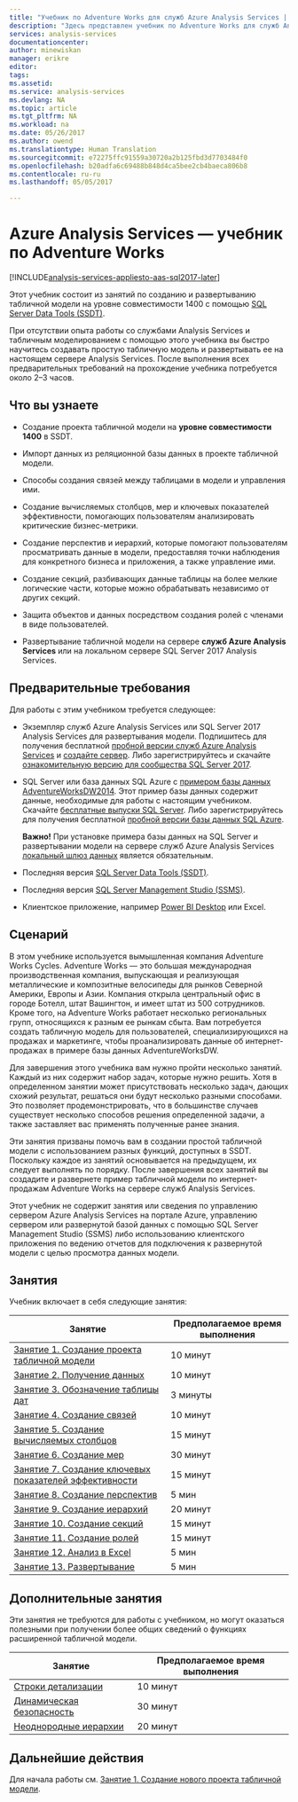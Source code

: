 ```yaml
---
title: "Учебник по Adventure Works для служб Azure Analysis Services | Документы Майкрософт"
description: "Здесь представлен учебник по Adventure Works для служб Analysis Services Azure"
services: analysis-services
documentationcenter: 
author: minewiskan
manager: erikre
editor: 
tags: 
ms.assetid: 
ms.service: analysis-services
ms.devlang: NA
ms.topic: article
ms.tgt_pltfrm: NA
ms.workload: na
ms.date: 05/26/2017
ms.author: owend
ms.translationtype: Human Translation
ms.sourcegitcommit: e72275ffc91559a30720a2b125fbd3d7703484f0
ms.openlocfilehash: b20adfa6c69488b848d4ca5bee2cb4baeca806b8
ms.contentlocale: ru-ru
ms.lasthandoff: 05/05/2017

---
```

# <a name="azure-analysis-services---adventure-works-tutorial"></a>Azure Analysis Services — учебник по Adventure Works

[!INCLUDE[analysis-services-appliesto-aas-sql2017-later](../../../includes/analysis-services-appliesto-aas-sql2017-later.md)]

Этот учебник состоит из занятий по созданию и развертыванию табличной модели на уровне совместимости 1400 с помощью [SQL Server Data Tools (SSDT)](https://docs.microsoft.com/sql/ssdt/download-sql-server-data-tools-ssdt).  

При отсутствии опыта работы со службами Analysis Services и табличным моделированием с помощью этого учебника вы быстро научитесь создавать простую табличную модель и развертывать ее на настоящем сервере Analysis Services. После выполнения всех предварительных требований на прохождение учебника потребуется около 2–3 часов.  
  
## <a name="what-youll-learn"></a>Что вы узнаете   
  
-   Создание проекта табличной модели на **уровне совместимости 1400** в SSDT.
  
-   Импорт данных из реляционной базы данных в проекте табличной модели.  
  
-   Способы создания связей между таблицами в модели и управления ими.  
  
-   Создание вычисляемых столбцов, мер и ключевых показателей эффективности, помогающих пользователям анализировать критические бизнес-метрики.  
  
-   Создание перспектив и иерархий, которые помогают пользователям просматривать данные в модели, предоставляя точки наблюдения для конкретного бизнеса и приложения, а также управление ими.  
  
-   Создание секций, разбивающих данные таблицы на более мелкие логические части, которые можно обрабатывать независимо от других секций.  
  
-   Защита объектов и данных посредством создания ролей с членами в виде пользователей.  
  
-   Развертывание табличной модели на сервере **служб Azure Analysis Services** или на локальном сервере SQL Server 2017 Analysis Services.  
  
## <a name="prerequisites"></a>Предварительные требования  
Для работы с этим учебником требуется следующее:  
  
-   Экземпляр служб Azure Analysis Services или SQL Server 2017 Analysis Services для развертывания модели. Подпишитесь для получения бесплатной [пробной версии служб Azure Analysis Services](https://azure.microsoft.com/services/analysis-services/) и [создайте сервер](../analysis-services-create-server.md). Либо зарегистрируйтесь и скачайте [ознакомительную версию для сообщества SQL Server 2017](https://www.microsoft.com/evalcenter/evaluate-sql-server-vnext-ctp). 

-   SQL Server или база данных SQL Azure с [примером базы данных AdventureWorksDW2014](http://go.microsoft.com/fwlink/?LinkID=335807). Этот пример базы данных содержит данные, необходимые для работы с настоящим учебником. Скачайте [бесплатные выпуски SQL Server](https://www.microsoft.com/sql-server/sql-server-downloads). Либо зарегистрируйтесь для получения бесплатной [пробной версии базы данных SQL Azure](https://azure.microsoft.com/services/sql-database/). 

    **Важно!** При установке примера базы данных на SQL Server и развертывании модели на сервере служб Azure Analysis Services [локальный шлюз данных](../analysis-services-gateway.md) является обязательным.

-   Последняя версия [SQL Server Data Tools (SSDT)](https://msdn.microsoft.com/library/mt204009.aspx).

-   Последняя версия [SQL Server Management Studio (SSMS)](https://docs.microsoft.com/sql/ssms/download-sql-server-management-studio-ssms).    

-   Клиентское приложение, например [Power BI Desktop](https://powerbi.microsoft.com/desktop/) или Excel. 

## <a name="scenario"></a>Сценарий  
В этом учебнике используется вымышленная компания Adventure Works Cycles. Adventure Works — это большая международная производственная компания, выпускающая и реализующая металлические и композитные велосипеды для рынков Северной Америки, Европы и Азии. Компания открыла центральный офис в городе Ботелл, штат Вашингтон, и имеет штат из 500 сотрудников. Кроме того, на Adventure Works работает несколько региональных групп, относящихся к разным ее рынкам сбыта. Вам потребуется создать табличную модель для пользователей, специализирующихся на продажах и маркетинге, чтобы проанализировать данные об интернет-продажах в примере базы данных AdventureWorksDW.  
  
Для завершения этого учебника вам нужно пройти несколько занятий. Каждый из них содержит набор задач, которые нужно решить. Хотя в определенном занятии может присутствовать несколько задач, дающих схожий результат, решаться они будут несколько разными способами. Это позволяет продемонстрировать, что в большинстве случаев существует несколько способов решения определенной задачи, а также заставляет вас применять полученные ранее знания.  
  
Эти занятия призваны помочь вам в создании простой табличной модели с использованием разных функций, доступных в SSDT. Поскольку каждое из занятий основывается на предыдущем, их следует выполнять по порядку. После завершения всех занятий вы создадите и развернете пример табличной модели по интернет-продажам Adventure Works на сервере служб Analysis Services.  
  
Этот учебник не содержит занятия или сведения по управлению сервером Azure Analysis Services на портале Azure, управлению сервером или развернутой базой данных с помощью SQL Server Management Studio (SSMS) либо использованию клиентского приложения по ведению отчетов для подключения к развернутой модели с целью просмотра данных модели.  


## <a name="lessons"></a>Занятия  
Учебник включает в себя следующие занятия:  
  
|Занятие|Предполагаемое время выполнения|  
|----------|------------------------------|  
|[Занятие 1. Создание проекта табличной модели](../tutorials/aas-lesson-1-create-a-new-tabular-model-project.md)|10 минут|  
|[Занятие 2. Получение данных](../tutorials/aas-lesson-2-get-data.md)|10 минут|  
|[Занятие 3. Обозначение таблицы дат](../tutorials/aas-lesson-3-mark-as-date-table.md)|3 минуты|  
|[Занятие 4. Создание связей](../tutorials/aas-lesson-4-create-relationships.md)|10 минут|  
|[Занятие 5. Создание вычисляемых столбцов](../tutorials/aas-lesson-5-create-calculated-columns.md)|15 минут|
|[Занятие 6. Создание мер](../tutorials/aas-lesson-6-create-measures.md)|30 минут|  
|[Занятие 7. Создание ключевых показателей эффективности](../tutorials/aas-lesson-7-create-key-performance-indicators.md)|15 минут|  
|[Занятие 8. Создание перспектив](../tutorials/aas-lesson-8-create-perspectives.md)|5 мин|  
|[Занятие 9. Создание иерархий](../tutorials/aas-lesson-9-create-hierarchies.md)|20 минут|  
|[Занятие 10. Создание секций](../tutorials/aas-lesson-10-create-partitions.md)|15 минут|  
|[Занятие 11. Создание ролей](../tutorials/aas-lesson-11-create-roles.md)|15 минут|  
|[Занятие 12. Анализ в Excel](../tutorials/aas-lesson-12-analyze-in-excel.md)|5 мин| 
|[Занятие 13. Развертывание](../tutorials/aas-lesson-13-deploy.md)|5 мин|  
  
## <a name="supplemental-lessons"></a>Дополнительные занятия  
Эти занятия не требуются для работы с учебником, но могут оказаться полезными при получении более общих сведений о функциях расширенной табличной модели.  
  
|Занятие|Предполагаемое время выполнения|  
|----------|------------------------------|  
|[Строки детализации](../tutorials/aas-supplemental-lesson-detail-rows.md)|10 минут|
|[Динамическая безопасность](../tutorials/aas-supplemental-lesson-dynamic-security.md)|30 минут|
|[Неоднородные иерархии](../tutorials/aas-supplemental-lesson-ragged-hierarchies.md)|20 минут| 

  
## <a name="next-steps"></a>Дальнейшие действия  
Для начала работы см. [Занятие 1. Создание нового проекта табличной модели](../tutorials/aas-lesson-1-create-a-new-tabular-model-project.md).  
  
  
  


